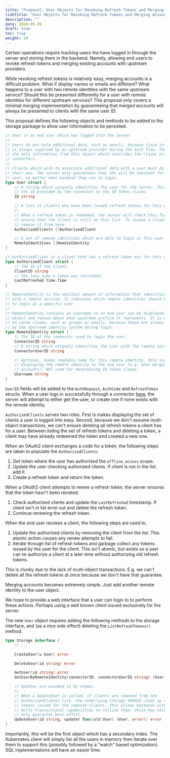 ```yaml
---
title: "Proposal: User Objects for Revoking Refresh Tokens and Merging Accounts"
linkTitle: "User Objects for Revoking Refresh Tokens and Merging Accounts"
description: ""
date: 2020-09-30
draft: true
toc: true
weight: 20
---
```


Certain operations require tracking users the have logged in through the server
and storing them in the backend. Namely, allowing end users to revoke refresh
tokens and merging existing accounts with upstream providers.

While revoking refresh tokens is relatively easy, merging accounts is a
difficult problem. What if display names or emails are different? What happens
to a user with two remote identities with the same upstream service? Should
this be presented differently for a user with remote identities for different
upstream services? This proposal only covers a minimal merging implementation
by guaranteeing that merged accounts will always be presented to clients with
the same user ID.

This proposal defines the following objects and methods to be added to the
storage package to allow user information to be persisted.

```go
// User is an end user which has logged into the server.
//
// Users do not hold additional data, such as emails, because claim information
// is always supplied by an upstream provider during the auth flow. The ID is
// the only information from this object which overrides the claims produced by
// connectors.
//
// Clients which wish to associate additional data with a user must do so on
// their own. The server only guarantees that IDs will be constant for an end
// user, no matter what backend they use to login.
type User struct {
	// A string which uniquely identifies the user for the server. This overrides
	// the ID provided by the connector in the ID Token claims.
	ID string

	// A list of clients who have been issued refresh tokens for this user.
	//
	// When a refresh token is redeemed, the server will check this field to
	// ensure that the client is still on this list. To revoke a client,
	// remove it from here.
	AuthorizedClients []AuthorizedClient

	// A set of remote identities which are able to login as this user.
	RemoteIdentities []RemoteIdentity
}

// AuthorizedClient is a client that has a refresh token out for this user.
type AuthorizedClient struct {
	// The ID of the client.
	ClientID string
	// The last time a token was refreshed.
	LastRefreshed time.Time
}

// RemoteIdentity is the smallest amount of information that identifies a user
// with a remote service. It indicates which remote identities should be able
// to login as a specific user.
//
// RemoteIdentity contains an username so an end user can be displayed this
// object and reason about what upstream profile it represents. It is not used
// to cache claims, such as groups or emails, because these are always provided
// by the upstream identity system during login.
type RemoteIdentity struct {
	// The ID of the connector used to login the user.
	ConnectorID string
	// A string which uniquely identifies the user with the remote system.
	ConnectorUserID string

	// Optional, human readable name for this remote identity. Only used when
	// displaying the remote identity to the end user (e.g. when merging
	// accounts). NOT used for determining ID Token claims.
	Username string
}
```

`UserID` fields will be added to the `AuthRequest`, `AuthCode` and `RefreshToken`
structs. When a user logs in successfully through a connector
[here](https://github.com/dexidp/dex/blob/95a61454b522edd6643ced36b9d4b9baa8059556/server/handlers.go#L227),
the server will attempt to either get the user, or create one if none exists with
the remote identity.

`AuthorizedClients` serves two roles. First is makes displaying the set of
clients a user is logged into easy. Second, because we don't assume multi-object
transactions, we can't ensure deleting all refresh tokens a client has for a
user. Between listing the set of refresh tokens and deleting a token, a client
may have already redeemed the token and created a new one.

When an OAuth2 client exchanges a code for a token, the following steps are
taken to populate the `AuthorizedClients`:

1. Get token where the user has authorized the `offline_access` scope.
1. Update the user checking authorized clients. If client is not in the list,
add it.
1. Create a refresh token and return the token.

When a OAuth2 client attempts to renew a refresh token, the server ensures that
the token hasn't been revoked.

1. Check authorized clients and update the `LastRefreshed` timestamp. If client
isn't in list error out and delete the refresh token.
1. Continue renewing the refresh token.

When the end user revokes a client, the following steps are used to.

1. Update the authorized clients by removing the client from the list. This
atomic action causes any renew attempts to fail.
1. Iterate through list of refresh tokens and garbage collect any tokens issued
by the user for the client. This isn't atomic, but exists so a user can
re-authorize a client at a later time without authorizing old refresh tokens.

This is clunky due to the lack of multi-object transactions. E.g. we can't delete
all the refresh tokens at once because we don't have that guarantee.

Merging accounts becomes extremely simple. Just add another remote identity to
the user object.

We hope to provide a web interface that a user can login to to perform these
actions. Perhaps using a well known client issued exclusively for the server.

The new `User` object requires adding the following methods to the storage
interface, and (as a nice side effect) deleting the `ListRefreshTokens()` method.

```go
type Storage interface {
	// ...

	CreateUser(u User) error

	DeleteUser(id string) error

	GetUser(id string) error
	GetUserByRemoteIdentity(connectorID, connectorUserID string) (User, error)

	// Updates are assumed to be atomic.
	//
	// When a UpdateUser is called, if clients are removed from the
	// AuthorizedClients list, the underlying storage SHOULD clean up refresh
	// tokens issued for the removed clients. This allows backends with
	// multi-transactional capabilities to utilize them, while key-value stores
	// only guarantee best effort.
	UpdateUser(id string, updater func(old User) (User, error)) error
}
```

Importantly, this will be the first object which has a secondary index.
The Kubernetes client will simply list all the users in memory then iterate over
them to support this (possibly followed by a "watch" based optimization). SQL
implementations will have an easier time.
